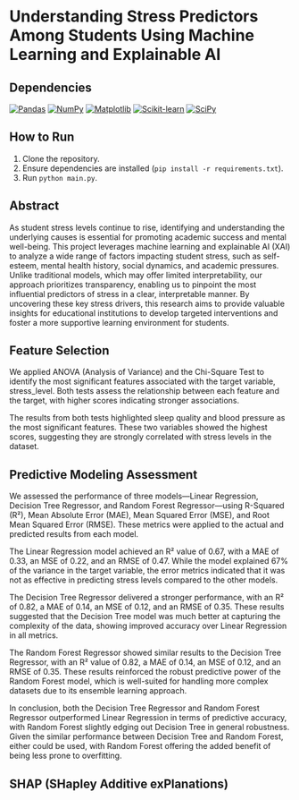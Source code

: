 # Understanding Stress Predictors Among Students Using Machine Learning and Explainable AI

## Dependencies
[![Pandas](https://img.shields.io/badge/pandas-1.3.3-blue)](https://pandas.pydata.org/)
[![NumPy](https://img.shields.io/badge/numpy-1.21.4-blue)](https://numpy.org/)
[![Matplotlib](https://img.shields.io/badge/matplotlib-3.4.3-blue)](https://matplotlib.org/)
[![Scikit-learn](https://img.shields.io/badge/scikit--learn-0.24.2-blue)](https://scikit-learn.org/)
[![SciPy](https://img.shields.io/badge/scipy-1.7.3-blue)](https://www.scipy.org/)

## How to Run
1. Clone the repository.
2. Ensure dependencies are installed (`pip install -r requirements.txt`).
3. Run `python main.py`.

## Abstract
As student stress levels continue to rise, identifying and understanding the underlying causes is essential for promoting academic success and mental well-being. 
This project leverages machine learning and explainable AI (XAI) to analyze a wide range of factors impacting student stress, such as self-esteem, mental health history, social dynamics, and academic pressures. 
Unlike traditional models, which may offer limited interpretability, our approach prioritizes transparency, enabling us to pinpoint the most influential predictors of stress in a clear, interpretable manner. 
By uncovering these key stress drivers, this research aims to provide valuable insights for educational institutions to develop targeted interventions and foster a more supportive learning environment for students.

## Feature Selection
We applied ANOVA (Analysis of Variance) and the Chi-Square Test to identify the most significant features associated with the target variable, stress_level. Both tests assess the relationship between each feature and the target, with higher scores indicating stronger associations.

The results from both tests highlighted sleep quality and blood pressure as the most significant features. These two variables showed the highest scores, suggesting they are strongly correlated with stress levels in the dataset.

## Predictive Modeling Assessment
We assessed the performance of three models—Linear Regression, Decision Tree Regressor, and Random Forest Regressor—using R-Squared (R²), Mean Absolute Error (MAE), Mean Squared Error (MSE), and Root Mean Squared Error (RMSE). These metrics were applied to the actual and predicted results from each model.

The Linear Regression model achieved an R² value of 0.67, with a MAE of 0.33, an MSE of 0.22, and an RMSE of 0.47. While the model explained 67% of the variance in the target variable, the error metrics indicated that it was not as effective in predicting stress levels compared to the other models.

The Decision Tree Regressor delivered a stronger performance, with an R² of 0.82, a MAE of 0.14, an MSE of 0.12, and an RMSE of 0.35. These results suggested that the Decision Tree model was much better at capturing the complexity of the data, showing improved accuracy over Linear Regression in all metrics.

The Random Forest Regressor showed similar results to the Decision Tree Regressor, with an R² value of 0.82, a MAE of 0.14, an MSE of 0.12, and an RMSE of 0.35. These results reinforced the robust predictive power of the Random Forest model, which is well-suited for handling more complex datasets due to its ensemble learning approach.

In conclusion, both the Decision Tree Regressor and Random Forest Regressor outperformed Linear Regression in terms of predictive accuracy, with Random Forest slightly edging out Decision Tree in general robustness. Given the similar performance between Decision Tree and Random Forest, either could be used, with Random Forest offering the added benefit of being less prone to overfitting.

## SHAP (SHapley Additive exPlanations)

